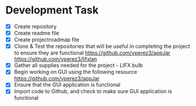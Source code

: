 <h1>Development Task</h1>

- [x] Create repository
- [x] Create readme file
- [x] Create projectroadmap file
- [x] Clone & Test the repositories that will be useful in completing the project to ensure they are functional
    https://github.com/vperez3/appJar
    https://github.com/vperez3/lifxlan
- [x] Gather all supplies needed for the project - LIFX bulb
- [x] Begin working on GUI using the following resource
    https://github.com/vperez3/appJar
- [x] Ensure that the GUI application is functional
- [x] Import code to Github, and check to make sure GUI application is functional
